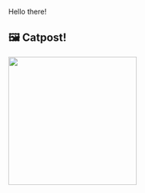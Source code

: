 Hello there!



## 🖼️ Catpost!

<sub>
    <img src="https://cdn2.thecatapi.com/images/cdi.jpg" height="256">
</sub>


